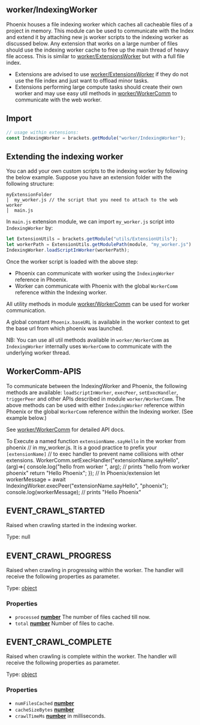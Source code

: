 <!-- Generated by documentation.js. Update this documentation by updating the source code. -->

## worker/IndexingWorker

Phoenix houses a file indexing worker which caches all cacheable files of a project in memory.
This module can be used to communicate with the Index and extend it by attaching new js worker scripts to the
indexing worker as discussed below. Any extension that works on a large number of files should use the indexing
worker cache to free up the main thread of heavy file access. This is similar to
[worker/ExtensionsWorker][1] but with a full file index.

*   Extensions are advised to use [worker/ExtensionsWorker][1] if they do not use the file index and
    just want to offload minor tasks.
*   Extensions performing large compute tasks should create their own worker and may use easy util methods in
    [worker/WorkerComm][2] to communicate with the web worker.

## Import

```js
// usage within extensions:
const IndexingWorker = brackets.getModule("worker/IndexingWorker");
```

## Extending the indexing worker

You can add your own custom scripts to the indexing worker by following the below example. Suppose you have an
extension folder with the following structure:

    myExtensionFolder
    │  my_worker.js // the script that you need to attach to the web worker
    │  main.js

In `main.js` extension module, we can import `my_worker.js` script into `IndexingWorker` by:

```js
let ExtensionUtils = brackets.getModule("utils/ExtensionUtils");
let workerPath = ExtensionUtils.getModulePath(module, "my_worker.js")
IndexingWorker.loadScriptInWorker(workerPath);
```

Once the worker script is loaded with the above step:

*   Phoenix can communicate with worker using the `IndexingWorker` reference in Phoenix.
*   Worker can communicate with Phoenix with the global `WorkerComm` reference within the Indexing worker.

All utility methods in module [worker/WorkerComm][2] can be used for worker communication.

A global constant `Phoenix.baseURL` is available in the worker context to get the base url from which phoenix was
launched.

NB: You can use all util methods available in `worker/WorkerComm` as `IndexingWorker` internally uses `WorkerComm`
to communicate with the underlying worker thread.

## WorkerComm-APIS

To communicate between the IndexingWorker and Phoenix, the following methods are available:
`loadScriptInWorker`, `execPeer`, `setExecHandler`, `triggerPeer` and other APIs described
in module `worker/WorkerComm`.
The above methods can be used with either `IndexingWorker` reference within Phoenix
or the global `WorkerComm` reference within the Indexing worker. (See example below.)

See [worker/WorkerComm][2] for detailed API docs.

To Execute a named function `extensionName.sayHello` in the worker from phoenix
// in my_worker.js. It is a good practice to prefix your `[extensionName]`
// to exec handler to prevent name collisions with other extensions.
WorkerComm.setExecHandler("extensionName.sayHello", (arg)=>{
console.log("hello from worker ", arg); // prints "hello from worker phoenix"
return "Hello Phoenix";
});
// In Phoenix/extension
let workerMessage = await IndexingWorker.execPeer("extensionName.sayHello", "phoenix");
console.log(workerMessage); // prints "Hello Phoenix"

## EVENT_CRAWL_STARTED

Raised when crawling started in the indexing worker.

Type: null

## EVENT_CRAWL_PROGRESS

Raised when crawling in progressing within the worker. The handler will receive the
following properties as parameter.

Type: [object][3]

### Properties

*   `processed` **[number][4]** The number of files cached till now.
*   `total` **[number][4]** Number of files to cache.

## EVENT_CRAWL_COMPLETE

Raised when crawling is complete within the worker. The handler will receive the
following properties as parameter.

Type: [object][3]

### Properties

*   `numFilesCached` **[number][4]** 
*   `cacheSizeBytes` **[number][4]** 
*   `crawlTimeMs` **[number][4]** in milliseconds.

[1]: ExtensionsWorker-API

[2]: WorkerComm-API

[3]: https://developer.mozilla.org/docs/Web/JavaScript/Reference/Global_Objects/Object

[4]: https://developer.mozilla.org/docs/Web/JavaScript/Reference/Global_Objects/Number

